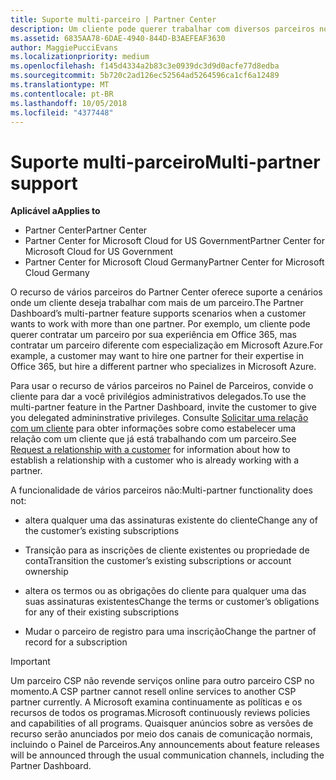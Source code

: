 ```yaml
---
title: Suporte multi-parceiro | Partner Center
description: Um cliente pode querer trabalhar com diversos parceiros no programa de Cloud Solution Provider especializados em diferentes serviços.
ms.assetid: 6835AA78-6DAE-4940-844D-B3AEFEAF3630
author: MaggiePucciEvans
ms.localizationpriority: medium
ms.openlocfilehash: f145d4334a2b83c3e0939dc3d9d0acfe77d8edba
ms.sourcegitcommit: 5b720c2ad126ec52564ad5264596ca1cf6a12489
ms.translationtype: MT
ms.contentlocale: pt-BR
ms.lasthandoff: 10/05/2018
ms.locfileid: "4377448"
---
```

# <a name="multi-partner-support"></a><span data-ttu-id="89569-103">Suporte multi-parceiro</span><span class="sxs-lookup"><span data-stu-id="89569-103">Multi-partner support</span></span>

**<span data-ttu-id="89569-104">Aplicável a</span><span class="sxs-lookup"><span data-stu-id="89569-104">Applies to</span></span>**

-  <span data-ttu-id="89569-105">Partner Center</span><span class="sxs-lookup"><span data-stu-id="89569-105">Partner Center</span></span>
-  <span data-ttu-id="89569-106">Partner Center for Microsoft Cloud for US Government</span><span class="sxs-lookup"><span data-stu-id="89569-106">Partner Center for Microsoft Cloud for US Government</span></span>
-  <span data-ttu-id="89569-107">Partner Center for Microsoft Cloud Germany</span><span class="sxs-lookup"><span data-stu-id="89569-107">Partner Center for Microsoft Cloud Germany</span></span>

<span data-ttu-id="89569-108">O recurso de vários parceiros do Partner Center oferece suporte a cenários onde um cliente deseja trabalhar com mais de um parceiro.</span><span class="sxs-lookup"><span data-stu-id="89569-108">The Partner Dashboard’s multi-partner feature supports scenarios when a customer wants to work with more than one partner.</span></span> <span data-ttu-id="89569-109">Por exemplo, um cliente pode querer contratar um parceiro por sua experiência em Office 365, mas contratar um parceiro diferente com especialização em Microsoft Azure.</span><span class="sxs-lookup"><span data-stu-id="89569-109">For example, a customer may want to hire one partner for their expertise in Office 365, but hire a different partner who specializes in Microsoft Azure.</span></span>

<span data-ttu-id="89569-110">Para usar o recurso de vários parceiros no Painel de Parceiros, convide o cliente para dar a você privilégios administrativos delegados.</span><span class="sxs-lookup"><span data-stu-id="89569-110">To use the multi-partner feature in the Partner Dashboard, invite the customer to give you delegated admininstrative privileges.</span></span> <span data-ttu-id="89569-111">Consulte [Solicitar uma relação com um cliente](request-a-relationship-with-a-customer.md) para obter informações sobre como estabelecer uma relação com um cliente que já está trabalhando com um parceiro.</span><span class="sxs-lookup"><span data-stu-id="89569-111">See [Request a relationship with a customer](request-a-relationship-with-a-customer.md) for information about how to establish a relationship with a customer who is already working with a partner.</span></span>

<span data-ttu-id="89569-112">A funcionalidade de vários parceiros não:</span><span class="sxs-lookup"><span data-stu-id="89569-112">Multi-partner functionality does not:</span></span>

-   <span data-ttu-id="89569-113">altera qualquer uma das assinaturas existente do cliente</span><span class="sxs-lookup"><span data-stu-id="89569-113">Change any of the customer’s existing subscriptions</span></span>

-   <span data-ttu-id="89569-114">Transição para as inscrições de cliente existentes ou propriedade de conta</span><span class="sxs-lookup"><span data-stu-id="89569-114">Transition the customer’s existing subscriptions or account ownership</span></span>

-   <span data-ttu-id="89569-115">altera os termos ou as obrigações do cliente para qualquer uma das suas assinaturas existentes</span><span class="sxs-lookup"><span data-stu-id="89569-115">Change the terms or customer’s obligations for any of their existing subscriptions</span></span>

-   <span data-ttu-id="89569-116">Mudar o parceiro de registro para uma inscrição</span><span class="sxs-lookup"><span data-stu-id="89569-116">Change the partner of record for a subscription</span></span>

> [!IMPORTANT]  
> <span data-ttu-id="89569-117">Um parceiro CSP não revende serviços online para outro parceiro CSP no momento.</span><span class="sxs-lookup"><span data-stu-id="89569-117">A CSP partner cannot resell online services to another CSP partner currently.</span></span> <span data-ttu-id="89569-118">A Microsoft examina continuamente as políticas e os recursos de todos os programas.</span><span class="sxs-lookup"><span data-stu-id="89569-118">Microsoft continuously reviews policies and capabilities of all programs.</span></span> <span data-ttu-id="89569-119">Quaisquer anúncios sobre as versões de recurso serão anunciados por meio dos canais de comunicação normais, incluindo o Painel de Parceiros.</span><span class="sxs-lookup"><span data-stu-id="89569-119">Any announcements about feature releases will be announced through the usual communication channels, including the Partner Dashboard.</span></span>  

 






